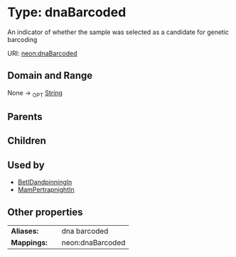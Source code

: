 
# Type: dnaBarcoded


An indicator of whether the sample was selected as a candidate for genetic barcoding

URI: [neon:dnaBarcoded](https://data.neonscience.org/dnaBarcoded)


## Domain and Range

None ->  <sub>OPT</sub> [String](types/String.md)

## Parents


## Children


## Used by

 * [BetIDandpinningIn](BetIDandpinningIn.md)
 * [MamPertrapnightIn](MamPertrapnightIn.md)

## Other properties

|  |  |  |
| --- | --- | --- |
| **Aliases:** | | dna barcoded |
| **Mappings:** | | neon:dnaBarcoded |

